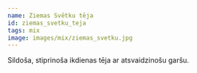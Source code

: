 ```yaml
---
name: Ziemas Svētku tēja
id: ziemas_svetku_teja
tags: mix
image: images/mix/ziemas_svetku.jpg
---
```

Sildoša, stiprinoša ikdienas tēja ar atsvaidzinošu garšu.